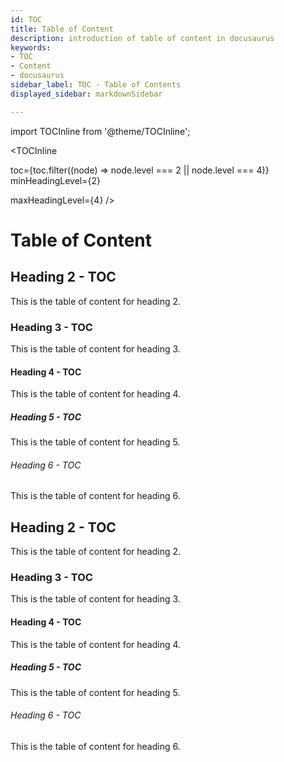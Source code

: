 ```yaml
---
id: TOC
title: Table of Content
description: introduction of table of content in docusaurus
keywords: 
- TOC
- Content
- docusaurus
sidebar_label: TOC - Table of Contents
displayed_sidebar: markdownSidebar

---
```


import TOCInline from '@theme/TOCInline';

<TOCInline
  
  toc={toc.filter((node) => node.level === 2 || node.level === 4)}
  minHeadingLevel={2}
 
  maxHeadingLevel={4}
/>

# Table of Content

## Heading 2 - TOC

This is the table of content for heading 2.

### Heading 3 - TOC

This is the table of content for heading 3.

#### Heading 4 - TOC

This is the table of content for heading 4.

##### Heading 5 - TOC

This is the table of content for heading 5.

###### Heading 6 - TOC

This is the table of content for heading 6.

## Heading 2 - TOC

This is the table of content for heading 2.

### Heading 3 - TOC

This is the table of content for heading 3.

#### Heading 4 - TOC

This is the table of content for heading 4.

##### Heading 5 - TOC

This is the table of content for heading 5.

###### Heading 6 - TOC

This is the table of content for heading 6.